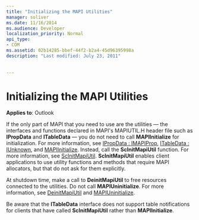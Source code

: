 ```yaml
---
title: "Initializing the MAPI Utilities"
manager: soliver
ms.date: 11/16/2014
ms.audience: Developer
localization_priority: Normal
api_type:
- COM
ms.assetid: 02b14285-bbef-44f2-b2a4-45d96395998a
description: "Last modified: July 23, 2011"
 
 
---
```


# Initializing the MAPI Utilities

  
  
**Applies to**: Outlook 
  
If the only part of MAPI that you need to use are the utilities — the interfaces and functions declared in MAPI's MAPIUTIL.H header file such as **IPropData** and **ITableData** — you do not need to call **MAPIInitialize** for initialization. For more information, see [IPropData : IMAPIProp](ipropdataimapiprop.md), [ITableData : IUnknown](itabledataiunknown.md), and [MAPIInitialize](mapiinitialize.md). Instead, call the **ScInitMapiUtil** function. For more information, see [ScInitMapiUtil](scinitmapiutil.md). **ScInitMapiUtil** enables client applications to use utility functions and methods that require MAPI allocators, but that do not ask for them explicitly. 
  
At shutdown time, make a call to **DeinitMapiUtil** to free resources connected to the utilities. Do not call **MAPIUninitialize**. For more information, see [DeinitMapiUtil](deinitmapiutil.md) and [MAPIUninitialize](mapiuninitialize.md).
  
Be aware that the **ITableData** interface does not support table notifications for clients that have called **ScInitMapiUtil** rather than **MAPIInitialize**. 
  


